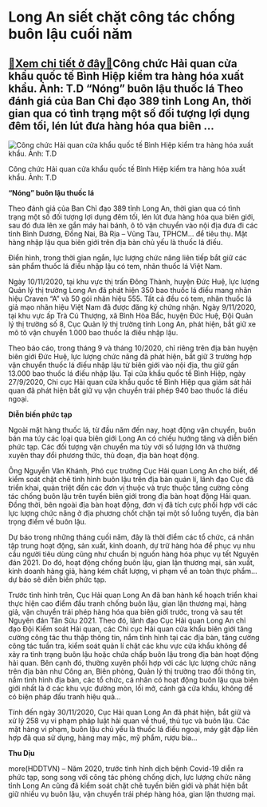 Long An siết chặt công tác chống buôn lậu cuối năm
==================================================

[:gift:Xem chi tiết ở đây:gift:](https://hddtvn.com/long-an-siet-chat-cong-tac-chong-buon-lau-cuoi-nam/)Công chức Hải quan cửa khẩu quốc tế Bình Hiệp kiểm tra hàng hóa xuất khẩu. Ảnh: T.D “Nóng” buôn lậu thuốc lá Theo đánh giá của Ban Chỉ đạo 389 tỉnh Long An, thời gian qua có tình trạng một số đối tượng lợi dụng đêm tối, lén lút đưa hàng hóa qua biên …
-----------------------------------------------------------------------------------------------------------------------------------------------------------------------------------------------------------------------------------------------------------





![Công chức Hải quan cửa khẩu quốc tế Bình Hiệp kiểm tra hàng hóa xuất khẩu. 	Ảnh: T.D](https://hddtvn.com/wp-content/uploads/2021/01/1935_6-5346_IMG_9290-2.jpg "Công chức Hải quan cửa khẩu quốc tế Bình Hiệp kiểm tra hàng hóa xuất khẩu. 	Ảnh: T.D")


Công chức Hải quan cửa khẩu quốc tế Bình Hiệp kiểm tra hàng hóa xuất khẩu. Ảnh: T.D



**“Nóng” buôn lậu thuốc lá**


Theo đánh giá của Ban Chỉ đạo 389 tỉnh Long An, thời gian qua có tình trạng một số đối tượng lợi dụng đêm tối, lén lút đưa hàng hóa qua biên giới, sau đó đưa lên xe gắn máy hai bánh, ô tô vận chuyển vào nội địa đưa đi các tỉnh Bình Dương, Đồng Nai, Bà Rịa – Vũng Tàu, TPHCM… để tiêu thụ. Mặt hàng nhập lậu qua biên giới trên địa bàn chủ yếu là thuốc lá điếu.


Điển hình, trong thời gian ngắn, lực lượng chức năng liên tiếp bắt giữ các sản phẩm thuốc lá điếu nhập lậu có tem, nhãn thuốc lá Việt Nam.


Ngày 10/11/2020, tại khu vực thị trấn Đông Thành, huyện Đức Huệ, lực lượng Quản lý thị trường Long An đã phát hiện 350 bao thuốc lá điếu mang nhãn hiệu Craven “A” và 50 gói nhãn hiệu 555. Tất cả đều có tem, nhãn thuốc lá giả mạo nhãn hiệu Việt Nam đã được đăng ký chứng nhận. Ngày 9/11/2020, tại khu vực ấp Trà Cú Thượng, xã Bình Hòa Bắc, huyện Đức Huệ, Đội Quản lý thị trường số 8, Cục Quản lý thị trường tỉnh Long An, phát hiện, bắt giữ xe mô tô vận chuyển 1.000 bao thuốc lá điếu nhập lậu.


Theo báo cáo, trong tháng 9 và tháng 10/2020, chỉ riêng trên địa bàn huyện biên giới Đức Huệ, lực lượng chức năng đã phát hiện, bắt giữ 3 trường hợp vận chuyển thuốc lá điếu nhập lậu từ biên giới vào nội địa, thu giữ gần 13.000 bao thuốc lá điếu nhập lậu. Tại cửa khẩu quốc tế Bình Hiệp, ngày 27/9/2020, Chi cục Hải quan cửa khẩu quốc tế Bình Hiệp qua giám sát hải quan đã phát hiện bắt giữ vụ vận chuyển trái phép 940 bao thuốc lá điếu ngoại.


**Diễn biến phức tạp**


Ngoài mặt hàng thuốc lá, từ đầu năm đến nay, hoạt động vận chuyển, buôn bán ma túy các loại qua biên giới Long An có chiều hướng tăng và diễn biến phức tạp. Các đối tượng vận chuyển ma túy với số lượng lớn và thường xuyên thay đổi phương thức, thủ đoạn, địa bàn hoạt động.


Ông Nguyễn Văn Khánh, Phó cục trưởng Cục Hải quan Long An cho biết, để kiểm soát chặt chẽ tình hình buôn lậu trên địa bàn quản lí, lãnh đạo Cục đã triển khai, quán triệt đến các đơn vị thuộc và trực thuộc tăng cường công tác chống buôn lậu trên tuyến biên giới trong địa bàn hoạt động Hải quan. Đồng thời, bên ngoài địa bàn hoạt động, đơn vị đã tích cực phối hợp với các lực lượng chức năng ở địa phương chốt chặn tại một số luồng tuyến, địa bàn trọng điểm về buôn lậu.


Dự báo trong những tháng cuối năm, đây là thời điểm các tổ chức, cá nhân tập trung hoạt động, sản xuất, kinh doanh, dự trữ hàng hóa để phục vụ nhu cầu người tiêu dùng cũng như chuẩn bị nguồn hàng hóa phục vụ tết Nguyên đán 2021. Do đó, hoạt động chống buôn lậu, gian lận thương mại, sản xuất, kinh doanh hàng giả, hàng kém chất lượng, vi phạm về an toàn thực phẩm… dự báo sẽ diễn biến phức tạp.


Trước tình hình trên, Cục Hải quan Long An đã ban hành kế hoạch triển khai thực hiện cao điểm đấu tranh chống buôn lậu, gian lận thương mại, hàng giả, vận chuyển trái phép hàng hóa qua biên giới trước, trong và sau tết Nguyên đán Tân Sửu 2021. Theo đó, lãnh đạo Cục Hải quan Long An chỉ đạo Đội Kiểm soát Hải quan, các Chi cục Hải quan cửa khẩu biên giới tăng cường công tác thu thập thông tin, nắm tình hình tại các địa bàn, tăng cường công tác tuần tra, kiểm soát quản lí chặt các khu vực cửa khẩu không để xảy ra tình trạng buôn lậu hoặc chứa chấp buôn lậu trong địa bàn hoạt động hải quan. Bên cạnh đó, thường xuyên phối hợp với các lực lượng chức năng trên địa bàn như Công an, Biên phòng, Quản lý thị trường trao đổi thông tin, nắm tình hình địa bàn, các tổ chức, cá nhân có hoạt động buôn lậu qua biên giới nhất là ở các khu vực đường mòn, lối mở, cánh gà cửa khẩu, không để có biện pháp đấu tranh hiệu quả…





Tính đến ngày 30/11/2020, Cục Hải quan Long An đã phát hiện, bắt giữ và xử lý 258 vụ vi phạm pháp luật hải quan về thuế, thủ tục và buôn lậu. Các mặt hàng vi phạm, buôn lậu chủ yếu là thuốc lá điếu ngoại, máy gặt đập liên hợp đã qua sử dụng, hàng may mặc, mỹ phẩm, rượu bia…




**Thu Dịu**



more(HDDTVN) – Năm 2020, trước tình hình dịch bệnh Covid-19 diễn ra phức tạp, song song với công tác phòng chống dịch, lực lượng chức năng tỉnh Long An cũng đã kiểm soát chặt chẽ tuyến biên giới và phát hiện bắt giữ nhiều vụ buôn lậu, vận chuyển trái phép hàng hóa, gian lận thương mại.

